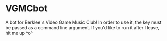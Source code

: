 # VGMCbot
 A bot for Berklee's Video Game Music Club! In order to use it, the key must be passed as a command line argument. If you'd like to run it after I leave, hit me up ^o^
